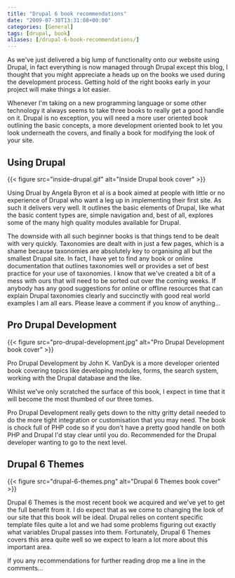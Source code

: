 ```yaml
---
title: "Drupal 6 book recommendations"
date: "2009-07-30T13:31:08+00:00"
categories: [General]
tags: [drupal, book]
aliases: [/drupal-6-book-recommendations/]
---
```


As we've just delivered a big lump of functionality onto our website using Drupal, in fact everything is now managed through Drupal except this blog, I thought that you might appreciate a heads up on the books we used during the development process. Getting hold of the right books early in your project will make things a lot easier.

Whenever I'm taking on a new programming language or some other technology it always seems to take three books to really get a good handle on it. Drupal is no exception, you will need a more user oriented book outlining the basic concepts, a more development oriented book to let you look underneath the covers, and finally a book for modifying the look of your site.

## Using Drupal

{{< figure src="inside-drupal.gif" alt="Inside Drupal book cover" >}}

Using Drual by Angela Byron et al is a book aimed at people with little or no experience of Drupal who want a leg up in implementing their first site. As such it delivers very well. It outlines the basic elements of Drupal, like what the basic content types are, simple navigation and, best of all, explores some of the many high quality modules available for Drupal.

The downside with all such beginner books is that things tend to be dealt with very quickly. Taxonomies are dealt with in just a few pages, which is a shame because taxonomies are absolutely key to organising all but the smallest Drupal site. In fact, I have yet to find any book or online documentation that outlines taxonomies well or provides a set of best practice for your use of taxonomies. I know that we've created a bit of a mess with ours that will need to be sorted out over the coming weeks. If anybody has any good suggestions for online or offline resources that can explain Drupal taxonomies clearly and succinctly with good real world examples I am all ears. Please leave a comment if you know of anything...

## Pro Drupal Development

{{< figure src="pro-drupal-development.jpg" alt="Pro Drupal Development book cover" >}}

Pro Drupal Development by John K. VanDyk is a more developer oriented book covering topics like developing modules, forms, the search system, working with the Drupal database and the like.

Whilst we've only scratched the surface of this book, I expect in time that it will become the most thumbed of our three tomes.

Pro Drupal Development really gets down to the nitty gritty detail needed to do the more tight integration or customisation that you may need. The book is chock full of PHP code so if you don't have a pretty good handle on both PHP and Drupal I'd stay clear until you do. Recommended for the Drupal developer wanting to go to the next level.

## Drupal 6 Themes

{{< figure src="drupal-6-themes.png" alt="Drupal 6 Themes book cover" >}}

Drupal 6 Themes is the most recent book we acquired and we've yet to get the full benefit from it. I do expect that as we come to changing the look of our site that this book will be ideal. Drupal relies on content specific template files quite a lot and we had some problems figuring out exactly what variables Drupal passes into them. Fortunately, Drupal 6 Themes covers this area quite well so we expect to learn a lot more about this important area.

If you any recommendations for further reading drop me a line in the comments...
